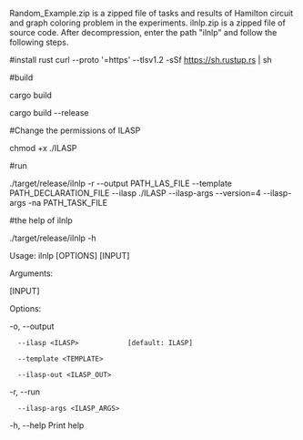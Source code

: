 Random_Example.zip is a zipped file of tasks and results of Hamilton circuit and graph coloring problem in the experiments.
ilnlp.zip is a zipped file of source code. After decompression, enter the path "ilnlp" and follow the following steps.

#install rust
curl --proto '=https' --tlsv1.2 -sSf https://sh.rustup.rs | sh

#build

cargo build

cargo build --release


#Change the permissions of ILASP

chmod +x ./ILASP


#run

./target/release/ilnlp -r --output PATH_LAS_FILE --template PATH_DECLARATION_FILE --ilasp ./ILASP --ilasp-args --version=4 --ilasp-args -na PATH_TASK_FILE

#the help of ilnlp

 ./target/release/ilnlp  -h


Usage: ilnlp [OPTIONS] [INPUT]

Arguments:

  [INPUT]  


Options:

  -o, --output <OUTPUT>       
  
      --ilasp <ILASP>            [default: ILASP]
      
      --template <TEMPLATE>      
      
      --ilasp-out <ILASP_OUT>    
      
  -r, --run                      
  
      --ilasp-args <ILASP_ARGS>  
      
  -h, --help                     Print help
